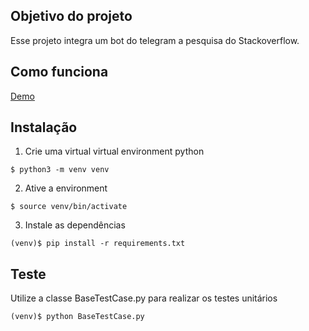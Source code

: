 ## Objetivo do projeto

Esse projeto integra um bot do telegram a pesquisa do Stackoverflow.

## Como funciona

[Demo](https://i.imgur.com/FeNC1Lv.mp4)

## Instalação

 1. Crie uma virtual virtual environment python
 
 `$ python3 -m venv venv`
 
 2. Ative a environment
 
 `$ source venv/bin/activate`
 
 3. Instale as dependências
 
 `(venv)$ pip install -r requirements.txt`

## Teste

Utilize a classe BaseTestCase.py para realizar os testes unitários

`(venv)$ python BaseTestCase.py`